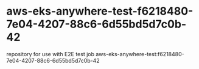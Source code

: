 # aws-eks-anywhere-test-f6218480-7e04-4207-88c6-6d55bd5d7c0b-42
repository for use with E2E test job aws-eks-anywhere-test:f6218480-7e04-4207-88c6-6d55bd5d7c0b-42
